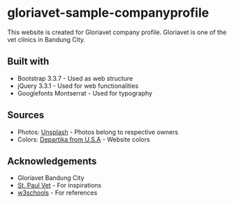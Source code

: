 # gloriavet-sample-companyprofile 

This website is created for Gloriavet company profile. 
Gloriavet is one of the vet clinics in Bandung City.

## Built with 
* Bootstrap 3.3.7 - Used as web structure
* jQuery 3.3.1 - Used for web functionalities
* Googlefonts Montserrat - Used for typography

## Sources
* Photos: [Unsplash](https://unsplash.com) - Photos belong to respective owners
* Colors: [Departika from U.S.A](https://awwwards.com/sites/departika) - Website colors 

## Acknowledgements 
* Gloriavet Bandung City 
* [St. Paul Vet](http://stpaulvet.com) - For inspirations
* [w3schools](https://w3schools.com) - For references 
